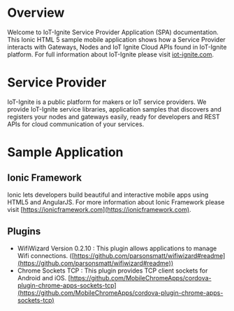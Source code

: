 # Overview
Welcome to IoT-Ignite Service Provider Application (SPA) documentation. This Ionic HTML 5 sample mobile application shows how a Service Provider interacts with Gateways, Nodes and IoT Ignite Cloud APIs found in IoT-Ignite platform. For full information about IoT-Ignite please visit [iot-ignite.com](http://www.iot-ignite.com).
# Service Provider
IoT-Ignite is a public platform for makers or IoT service providers. We provide IoT-Ignite service libraries, application samples that discovers and registers your nodes and gateways easily, ready for developers and REST APIs for cloud communication of your services.
# Sample Application
## Ionic Framework
Ionic lets developers build beautiful and interactive mobile apps using HTML5 and AngularJS. For more information about Ionic Framework please visit [https://ionicframework.com](https://ionicframework.com).
## Plugins
* WifiWizard Version 0.2.10 : This plugin allows applications to manage Wifi connections. ([https://github.com/parsonsmatt/wifiwizard#readme](https://github.com/parsonsmatt/wifiwizard#readme))
* Chrome Sockets TCP : This plugin provides TCP client sockets for Android and iOS. [https://github.com/MobileChromeApps/cordova-plugin-chrome-apps-sockets-tcp](https://github.com/MobileChromeApps/cordova-plugin-chrome-apps-sockets-tcp)
